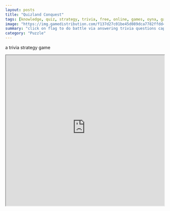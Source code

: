 ```yaml
---
layout: posts
title: "Quizland Conquest"
tags: [knowledge, quiz, strategy, trivia, free, online, games, oyna, game, free, games, play, play, games]
image: "https://img.gamedistribution.com/f137d27c01be45d089dca7782ffdd4ac.jpg"
summary: "click on flag to do battle via answering trivia questions capture as many points as possible play against other human players on the same machine or vs the a i  free online games oyna game free games play play games"
category: "Puzzle"
---
```


a trivia strategy game

<iframe width="100%" height="480px;" src="https://html5.gamedistribution.com/f137d27c01be45d089dca7782ffdd4ac/"></iframe>